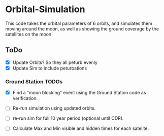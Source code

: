 # Orbital-Simulation
This code takes the orbital parameters of 6 orbits, and simulates them moving around the moon, as well as showing the ground coverage by the satellites on the moon

## ToDo
- [x] Update Orbits? So they all peturb evenly
- [x] Update Sim to include peturbations

### Ground Station TODOs
- [x] Find a "moon blocking" event using the Ground Station code as verification.
- [ ] Re-run simulation using updated orbits.
- [ ] re-run sim for full 10 year period (optional until CDR).
- [ ] Calculate Max and Min visible and hidden times for each satelite.

